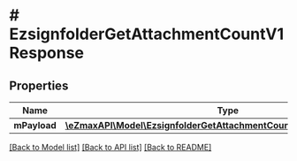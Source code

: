# # EzsignfolderGetAttachmentCountV1Response

## Properties

Name | Type | Description | Notes
------------ | ------------- | ------------- | -------------
**mPayload** | [**\eZmaxAPI\Model\EzsignfolderGetAttachmentCountV1ResponseMPayload**](EzsignfolderGetAttachmentCountV1ResponseMPayload.md) |  |

[[Back to Model list]](../../README.md#models) [[Back to API list]](../../README.md#endpoints) [[Back to README]](../../README.md)
